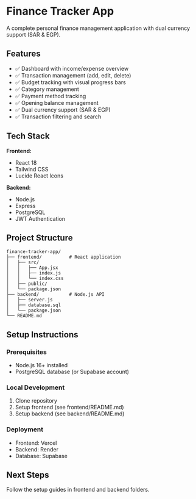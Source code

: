 # Finance Tracker App

A complete personal finance management application with dual currency support (SAR & EGP).

## Features

- ✅ Dashboard with income/expense overview
- ✅ Transaction management (add, edit, delete)
- ✅ Budget tracking with visual progress bars
- ✅ Category management
- ✅ Payment method tracking
- ✅ Opening balance management
- ✅ Dual currency support (SAR & EGP)
- ✅ Transaction filtering and search

## Tech Stack

**Frontend:**
- React 18
- Tailwind CSS
- Lucide React Icons

**Backend:**
- Node.js
- Express
- PostgreSQL
- JWT Authentication

## Project Structure
```
finance-tracker-app/
├── frontend/          # React application
│   ├── src/
│   │   ├── App.jsx
│   │   ├── index.js
│   │   └── index.css
│   ├── public/
│   └── package.json
├── backend/           # Node.js API
│   ├── server.js
│   ├── database.sql
│   └── package.json
└── README.md
```

## Setup Instructions

### Prerequisites
- Node.js 16+ installed
- PostgreSQL database (or Supabase account)

### Local Development

1. Clone repository
2. Setup frontend (see frontend/README.md)
3. Setup backend (see backend/README.md)

### Deployment

- Frontend: Vercel
- Backend: Render
- Database: Supabase

## Next Steps

Follow the setup guides in frontend and backend folders.
